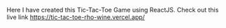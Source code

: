 Here I have created this Tic-Tac-Toe Game using ReactJS.
Check out this live link https://tic-tac-toe-rho-wine.vercel.app/
 
